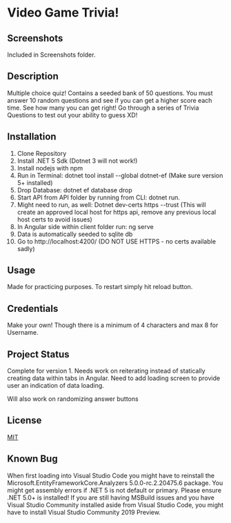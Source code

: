 # Video Game Trivia!
## Screenshots
 Included in Screenshots folder.

## Description
 Multiple choice quiz! Contains a seeded bank of 50 questions. You must answer 10 random questions and see if you can get a higher score each time. See how many you can get right! Go through a series of Trivia Questions to test out your ability to guess XD!

## Installation
 1. Clone Repository
 2. Install .NET 5 Sdk (Dotnet 3 will not work!) 
 3. Install nodejs with npm
 4. Run in Terminal: dotnet tool install --global dotnet-ef (Make sure version 5+ installed)
 5. Drop Database: dotnet ef database drop
 6. Start API from API folder by running from CLI: dotnet run. 
 7. Might need to run, as well: Dotnet dev-certs https --trust (This will create an approved local host for https api, remove any previous local host certs to avoid issues)
 8. In Angular side within client folder run: ng serve
 9. Data is automatically seeded to sqlite db
 10. Go to http://localhost:4200/ (DO NOT USE HTTPS - no certs available sadly)

## Usage
 Made for practicing purposes. To restart simply hit reload button.

## Credentials
 Make your own! Though there is a minimum of 4 characters and max 8 for Username.
 
## Project Status
 Complete for version 1. Needs work on reiterating instead of statically creating data within tabs in Angular.
 Need to add loading screen to provide user an indication of data loading.

 Will also work on randomizing answer buttons

## License
 [MIT](https://choosealicense.com/licenses/mit/)
 
## Known Bug
 When first loading into Visual Studio Code you might have to reinstall the Microsoft.EntityFrameworkCore.Analyzers 5.0.0-rc.2.20475.6 package.
 You might get assembly errors if .NET 5 is not default or primary. Please ensure .NET 5.0+ is installed! If you are still having MSBuild issues and you have Visual Studio Community installed aside from Visual Studio Code, you might have to install Visual Studio Community 2019 Preview.
